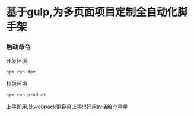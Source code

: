 # 基于gulp,为多页面项目定制全自动化脚手架

### 启动命令

开发环境
```
npm run dev
```
打包环境
```
npm run product
```

上手即用,比webpack更容易上手!!!好用的话给个星星


